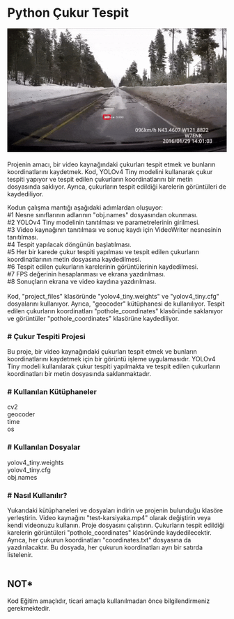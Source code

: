 # Python Çukur Tespit

![alt text](https://github.com/mfatihbahce/Python_cukur_tespit/blob/main/cukur.gif)
<br>
<br>
Projenin amacı, bir video kaynağındaki çukurları tespit etmek ve bunların koordinatlarını kaydetmek. Kod, YOLOv4 Tiny modelini kullanarak çukur tespiti yapıyor ve tespit edilen çukurların koordinatlarını bir metin dosyasında saklıyor. Ayrıca, çukurların tespit edildiği karelerin görüntüleri de kaydediliyor.

Kodun çalışma mantığı aşağıdaki adımlardan oluşuyor:
<br>
#1 Nesne sınıflarının adlarının "obj.names" dosyasından okunması.<br>
#2 YOLOv4 Tiny modelinin tanıtılması ve parametrelerinin girilmesi.<br>
#3 Video kaynağının tanıtılması ve sonuç kaydı için VideoWriter nesnesinin tanıtılması.<br>
#4 Tespit yapılacak döngünün başlatılması.<br>
#5 Her bir karede çukur tespiti yapılması ve tespit edilen çukurların koordinatlarının metin dosyasına kaydedilmesi.<br>
#6 Tespit edilen çukurların karelerinin görüntülerinin kaydedilmesi.<br>
#7 FPS değerinin hesaplanması ve ekrana yazdırılması.<br>
#8 Sonuçların ekrana ve video kaydına yazdırılması.<br>
<br>
Kod, "project_files" klasöründe "yolov4_tiny.weights" ve "yolov4_tiny.cfg" dosyalarını kullanıyor. Ayrıca, "geocoder" kütüphanesi de kullanılıyor. Tespit edilen çukurların koordinatları "pothole_coordinates" klasöründe saklanıyor ve görüntüler "pothole_coordinates" klasörüne kaydediliyor.


<h3># Çukur Tespiti Projesi</h3>
Bu proje, bir video kaynağındaki çukurları tespit etmek ve bunların koordinatlarını kaydetmek için bir görüntü işleme uygulamasıdır. YOLOv4 Tiny modeli kullanılarak çukur tespiti yapılmakta ve tespit edilen çukurların koordinatları bir metin dosyasında saklanmaktadır.

<h3># Kullanılan Kütüphaneler</h3>
cv2<br>
geocoder<br>
time<br>
os<br>

<h3># Kullanılan Dosyalar</h3>
yolov4_tiny.weights<br>
yolov4_tiny.cfg<br>
obj.names<br>
 
<h3># Nasıl Kullanılır?</h3>
Yukarıdaki kütüphaneleri ve dosyaları indirin ve projenin bulunduğu klasöre yerleştirin.
Video kaynağını "test-karsiyaka.mp4" olarak değiştirin veya kendi videonuzu kullanın.
Proje dosyasını çalıştırın.
Çukurların tespit edildiği karelerin görüntüleri "pothole_coordinates" klasöründe kaydedilecektir. Ayrıca, her çukurun koordinatları "coordinates.txt" dosyasına da yazdırılacaktır. Bu dosyada, her çukurun koordinatları ayrı bir satırda listelenir.
<br>
<br>
<h2>NOT*</h2>Kod Eğitim amaçlıdır, ticari amaçla kullanılmadan önce bilgilendirmeniz gerekmektedir.
